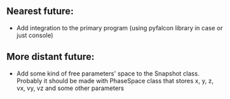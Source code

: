 ## Nearest future:
- Add integration to the primary program (using pyfalcon library in case or just console)

## More distant future:
- Add some kind of free parameters' space to the Snapshot class. Probably it should be made with PhaseSpace class that stores x, y, z, vx, vy, vz and some other parameters